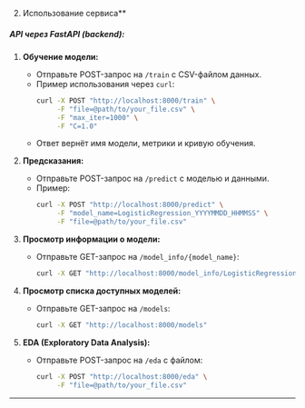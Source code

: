 2. Использование сервиса**

##### **API через FastAPI (backend)**:
1. **Обучение модели:**
   - Отправьте POST-запрос на `/train` с CSV-файлом данных.
   - Пример использования через `curl`:
     ```bash
     curl -X POST "http://localhost:8000/train" \
          -F "file=@path/to/your_file.csv" \
          -F "max_iter=1000" \
          -F "C=1.0"
     ```
   - Ответ вернёт имя модели, метрики и кривую обучения.

2. **Предсказания:**
   - Отправьте POST-запрос на `/predict` с моделью и данными.
   - Пример:
     ```bash
     curl -X POST "http://localhost:8000/predict" \
          -F "model_name=LogisticRegression_YYYYMMDD_HHMMSS" \
          -F "file=@path/to/your_file.csv"
     ```

3. **Просмотр информации о модели:**
   - Отправьте GET-запрос на `/model_info/{model_name}`:
     ```bash
     curl -X GET "http://localhost:8000/model_info/LogisticRegression_YYYYMMDD_HHMMSS"
     ```

4. **Просмотр списка доступных моделей:**
   - Отправьте GET-запрос на `/models`:
     ```bash
     curl -X GET "http://localhost:8000/models"
     ```

5. **EDA (Exploratory Data Analysis):**
   - Отправьте POST-запрос на `/eda` с файлом:
     ```bash
     curl -X POST "http://localhost:8000/eda" \
          -F "file=@path/to/your_file.csv"
     ```

---
